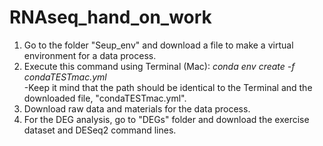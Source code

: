 # RNAseq_hand_on_work

1. Go to the folder "Seup_env" and download a file to make a virtual environment for a data process.
2. Execute this command using Terminal (Mac): _conda env create -f condaTESTmac.yml_ <br/>
   -Keep it mind that the path should be identical to the Terminal and the downloaded file, "condaTESTmac.yml".
3. Download raw data and materials for the data process.
4. For the DEG analysis, go to "DEGs" folder and download the exercise dataset and DESeq2 command lines.
